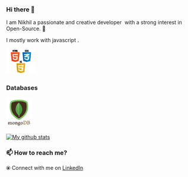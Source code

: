 ### Hi there 👋


I am Nikhil a passionate and creative developer &nbsp;with a strong interest in Open-Source. 🎯

I mostly work with javascript .


<p float="left">
  <a href="https://www.w3.org/wiki/The_web_standards_model_-_HTML_CSS_and_JavaScript" target="_blank" >
    <img src="https://github.com/Ninja-nick-s/Ninja-nick-s/blob/master/assets/html-css-js.png" height="70" />
  </a>
 </p>
  


### Databases
  
 <p float="left">
  <a href="https://www.mongodb.com/" target="_blank" >
    <img src="https://github.com/Ninja-nick-s/Ninja-nick-s/blob/master/assets/mongo.gif" height="80" />
  </a>
</p>

[![My github stats](https://github-readme-stats.vercel.app/api?username=Ninja-nick-s&hide=issues,stars&show_icons=true&theme=flag-india)](https://github.com/Ninja-nick-s/github-readme-stats)

### 📫 How to reach me? 

  
  ⦿ Connect with me on [LinkedIn](https://www.linkedin.com/in/Ninja-nick-s/)  <br>
  
